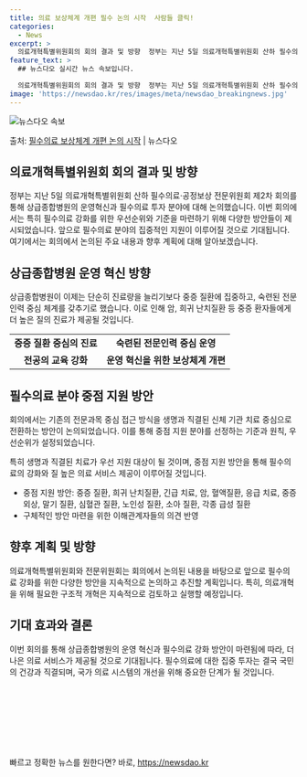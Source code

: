 ```yaml
---
title: 의료 보상체계 개편 필수 논의 시작  사람들 클릭!
categories:
  - News
excerpt: >
  의료개혁특별위원회의 회의 결과 및 방향  정부는 지난 5일 의료개혁특별위원회 산하 필수의료·공정보상 전문위원…
feature_text: >
  ## 뉴스다오 실시간 뉴스 속보입니다.

  의료개혁특별위원회의 회의 결과 및 방향  정부는 지난 5일 의료개혁특별위원회 산하 필수의료·공정보상 전문위원…
image: 'https://newsdao.kr/res/images/meta/newsdao_breakingnews.jpg'
---
```


![뉴스다오 속보](https://newsdao.kr/res/images/meta/newsdao_breakingnews.jpg)

<p>출처: <a href="https://newsdao.kr/4121" rel="dofollow">필수의료 보상체계 개편 논의 시작</a> | 뉴스다오</p>

<h2 data-ke-size="size26">의료개혁특별위원회 회의 결과 및 방향</h2>
<p data-ke-size="size16">정부는 지난 5일 의료개혁특별위원회 산하 필수의료·공정보상 전문위원회 제2차 회의를 통해 상급종합병원의 운영혁신과 필수의료 투자 분야에 대해 논의했습니다. 이번 회의에서는 특히 필수의료 강화를 위한 우선순위와 기준을 마련하기 위해 다양한 방안들이 제시되었습니다. 앞으로 필수의료 분야의 집중적인 지원이 이루어질 것으로 기대됩니다. 여기에서는 회의에서 논의된 주요 내용과 향후 계획에 대해 알아보겠습니다.</p>

<h2 data-ke-size="size26">상급종합병원 운영 혁신 방향</h2>
<p data-ke-size="size16">상급종합병원이 이제는 단순히 진료량을 늘리기보다 중증 질환에 집중하고, 숙련된 전문인력 중심 체계를 갖추기로 했습니다. 이로 인해 암, 희귀 난치질환 등 중증 환자들에게 더 높은 질의 진료가 제공될 것입니다.</p>

<table>
  <tr>
    <td style="text-align: center; height: 17px;"><b>중증 질환 중심의 진료</b></td>
    <td style="text-align: center; height: 17px;"><b>숙련된 전문인력 중심 운영</b></td>
  </tr>
  <tr>
    <td style="text-align: center; height: 17px;"><b>전공의 교육 강화</b></td>
    <td style="text-align: center; height: 17px;"><b>운영 혁신을 위한 보상체계 개편</b></td>
  </tr>
</table>

<h2 data-ke-size="size26">필수의료 분야 중점 지원 방안</h2>
<p data-ke-size="size16">회의에서는 기존의 전문과목 중심 접근 방식을 생명과 직결된 신체 기관 치료 중심으로 전환하는 방안이 논의되었습니다. 이를 통해 중점 지원 분야를 선정하는 기준과 원칙, 우선순위가 설정되었습니다.</p>
<p data-ke-size="size16">특히 생명과 직결된 치료가 우선 지원 대상이 될 것이며, 중점 지원 방안을 통해 필수의료의 강화와 질 높은 의료 서비스 제공이 이루어질 것입니다.</p>

<ul>
  <li>중점 지원 방안: 중증 질환, 희귀 난치질환, 긴급 치료, 암, 혈액질환, 응급 치료, 중증 외상, 말기 질환, 심혈관 질환, 노인성 질환, 소아 질환, 각종 급성 질환</li>
  <li>구체적인 방안 마련을 위한 이해관계자들의 의견 반영</li>
</ul>

<h2 data-ke-size="size26">향후 계획 및 방향</h2>
<p data-ke-size="size16">의료개혁특별위원회와 전문위원회는 회의에서 논의된 내용을 바탕으로 앞으로 필수의료 강화를 위한 다양한 방안을 지속적으로 논의하고 추진할 계획입니다. 특히, 의료개혁을 위해 필요한 구조적 개혁은 지속적으로 검토하고 실행할 예정입니다.</p>

<h2 data-ke-size="size26">기대 효과와 결론</h2>
<p data-ke-size="size16">이번 회의를 통해 상급종합병원의 운영 혁신과 필수의료 강화 방안이 마련됨에 따라, 더 나은 의료 서비스가 제공될 것으로 기대됩니다. 필수의료에 대한 집중 투자는 결국 국민의 건강과 직결되며, 국가 의료 시스템의 개선을 위해 중요한 단계가 될 것입니다.</p>

<p data-ke-size="size16">&nbsp;</p>
<p data-ke-size="size16">&nbsp;</p>
<p data-ke-size="size16">&nbsp;</p>
<p data-ke-size="size16">&nbsp;</p> 

빠르고 정확한 뉴스를 원한다면? 바로, <a href="https://newsdao.kr" rel="dofollow">https://newsdao.kr</a>


